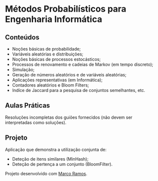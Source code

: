 # Métodos Probabilísticos para Engenharia Informática
## Conteúdos
* Noções básicas de probabilidade;
* Variáveis aleatórias e distribuições;
* Noções básicas de processos estocásticos;
* Processos de renovamento e cadeias de Markov (em tempo discreto);
* Simulação;
* Geração de números aleatórios e de variáveis aleatórias;
* Aplicações representativas (em Informática);
* Contadores aleatórios e Bloom Filters;  
* Indíce de Jaccard para a pesquisa de conjuntos semelhantes, etc.
## Aulas Práticas
Resoluções incompletas dos guiões fornecidos (não devem ser interpretadas como soluções).
## Projeto
Aplicação que demonstra a utilização conjunta de:
 * Deteção de itens similares (MinHash);
 * Deteção de pertença a um conjunto (BloomFilter).

Projeto desenvolvido com [Marco Ramos](https://github.com/MarcoASRamos).

